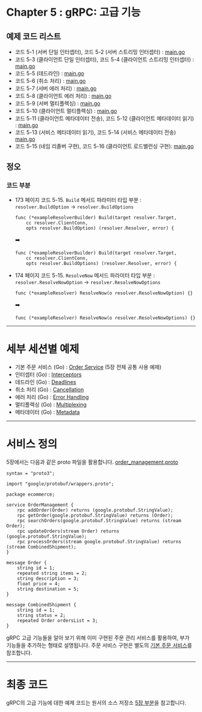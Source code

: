 # Chapter 5 : gRPC: 고급 기능

## 예제 코드 리스트
- 코드 5-1 (서버 단일 인터셉터), 코드 5-2 (서버 스트리밍 인터셉터) : [main.go](01-Interceptors/order-service/server/main.go)
- 코드 5-3 (클라이언트 단일 인터셉터), 코드 5-4 (클라이언트 스트리밍 인터셉터) : [main.go](01-Interceptors/order-service/client/main.go)
- 코드 5-5 (데드라인) : [main.go](02-Deadlines/order-service/client/main.go)
- 코드 5-6 (취소 처리) : [main.go](03-Cancellation/order-service/client/main.go)
- 코드 5-7 (서버 에러 처리) : [main.go](04-ErrorHandling/order-service/server/main.go)
- 코드 5-8 (클라이언트 에러 처리) : [main.go](04-ErrorHandling/order-service/client/main.go)
- 코드 5-9 (서버 멀티플렉싱) : [main.go](05-Multiplexing/order-service/server/main.go)
- 코드 5-10 (클라이언트 멀티플렉싱) : [main.go](05-Multiplexing/order-service/client/main.go)
- 코드 5-11 (클라이언트 메타데이터 전송), 코드 5-12 (클라이언트 메타데이터 읽기) : [main.go](06-Metadata/some-service/client/main.go)
- 코드 5-13 (서비스 메타데이터 읽기), 코드 5-14 (서비스 메타데이터 전송) [main.go](06-Metadata/some-service/server/main.go)
- 코드 5-15 (네임 리졸버 구현), 코드 5-16 (클라이언트 로드밸런싱 구현): [main.go](07-LoadBalancing/echo/client/main.go)

## 정오
### 코드 부분
- 173 페이지 코드 5-15. `Build` 메서드 파라미터 타입 부분 : `resolver.BuildOption` -> `resolver.BuildOptions`
    ```
    func (*exampleResolverBuilder) Build(target resolver.Target,
        cc resolver.ClientConn,
        opts resolver.BuildOption) (resolver.Resolver, error) {
    ```
    :arrow_right:
    ```
    func (*exampleResolverBuilder) Build(target resolver.Target,
        cc resolver.ClientConn,
        opts resolver.BuildOptions) (resolver.Resolver, error) {
    ```
- 174 페이지 코드 5-15. `ResolveNow` 메서드 파라미터 타입 부분 : `resolver.ResolveNowOption` -> `resolver.ResolveNowOptions`
    ```
    func (*exampleResolver) ResolveNow(o resolver.ResolveNowOption) {}
    ```
    :arrow_right:
    ```
    func (*exampleResolver) ResolveNow(o resolver.ResolveNowOptions) {}
    ```
---
# 세부 세션별 예제

* 기본 주문 서비스 (Go) : [Order Service](./00-OrderService) (5장 전체 공통 사용 예제)
* 인터셉터 (Go) : [Interceptors](./01-Interceptors)
* 데드라인 (Go) : [Deadlines](./02-Deadlines)
* 취소 처리 (Go) : [Cancellation](./03-Cancellation)
* 에러 처리 (Go) : [Error Handling](./04-ErrorHandling)
* 멀티플렉싱 (Go) : [Multiplexing](./05-Multiplexing)
* 메타데이터 (Go) : [Metadata](./06-Metadata)

---
# 서비스 정의
5장에서는 다음과 같은 proto 파일을 활용합니다. [order_management.proto](order_management.go)
```
syntax = "proto3";

import "google/protobuf/wrappers.proto";

package ecommerce;

service OrderManagement {
    rpc addOrder(Order) returns (google.protobuf.StringValue);
    rpc getOrder(google.protobuf.StringValue) returns (Order);
    rpc searchOrders(google.protobuf.StringValue) returns (stream Order);
    rpc updateOrders(stream Order) returns (google.protobuf.StringValue);
    rpc processOrders(stream google.protobuf.StringValue) returns (stream CombinedShipment);
}

message Order {
    string id = 1;
    repeated string items = 2;
    string description = 3;
    float price = 4;
    string destination = 5;
}

message CombinedShipment {
    string id = 1;
    string status = 2;
    repeated Order ordersList = 3;
}
```

gRPC 고급 기능들을 알아 보기 위해 이미 구현된 주문 관리 서비스를 활용하여, 부가 기능들을 추가하는 형태로 설명됩니다.
주문 서비스 구현은 별도의 [기본 주문 서비스](./00-OrderService)를 참조합니다.

---
# 최종 코드

gRPC의 고급 기능에 대한 예제 코드는 원서의 소스 저장소 [5장 부분](https://github.com/grpc-up-and-running/samples/tree/master/ch05)을 참고합니다.
